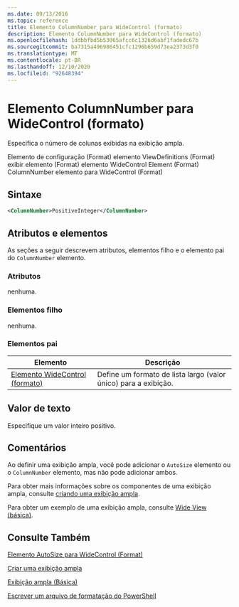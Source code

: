 ```yaml
---
ms.date: 09/13/2016
ms.topic: reference
title: Elemento ColumnNumber para WideControl (formato)
description: Elemento ColumnNumber para WideControl (formato)
ms.openlocfilehash: 1ddbbfbd5b53065afcc6c1326d6abf1fadedc67b
ms.sourcegitcommit: ba7315a496986451cfc1296b659d73ea2373d3f0
ms.translationtype: MT
ms.contentlocale: pt-BR
ms.lasthandoff: 12/10/2020
ms.locfileid: "92648394"
---
```

# <a name="columnnumber-element-for-widecontrol-format"></a>Elemento ColumnNumber para WideControl (formato)

Especifica o número de colunas exibidas na exibição ampla.

Elemento de configuração (Format) elemento ViewDefinitions (Format) exibir elemento (Format) elemento WideControl Element (Format) ColumnNumber elemento para WideControl (Format)

## <a name="syntax"></a>Sintaxe

```xml
<ColumnNumber>PositiveInteger</ColumnNumber>
```

## <a name="attributes-and-elements"></a>Atributos e elementos

As seções a seguir descrevem atributos, elementos filho e o elemento pai do `ColumnNumber` elemento.

### <a name="attributes"></a>Atributos

nenhuma.

### <a name="child-elements"></a>Elementos filho

nenhuma.

### <a name="parent-elements"></a>Elementos pai

|Elemento|Descrição|
|-------------|-----------------|
|[Elemento WideControl (formato)](./widecontrol-element-format.md)|Define um formato de lista largo (valor único) para a exibição.|

## <a name="text-value"></a>Valor de texto

Especifique um valor inteiro positivo.

## <a name="remarks"></a>Comentários

Ao definir uma exibição ampla, você pode adicionar o `AutoSize` elemento ou o `ColumnNumber` elemento, mas não pode adicionar ambos.

Para obter mais informações sobre os componentes de uma exibição ampla, consulte [criando uma exibição ampla](./creating-a-wide-view.md).

Para obter um exemplo de uma exibição ampla, consulte [Wide View (básica)](./wide-view-basic.md).

## <a name="see-also"></a>Consulte Também

[Elemento AutoSize para WideControl (Format)](./autosize-element-for-widecontrol-format.md)

[Criar uma exibição ampla](./creating-a-wide-view.md)

[Exibição ampla (Básica)](./wide-view-basic.md)

[Escrever um arquivo de formatação do PowerShell](./writing-a-powershell-formatting-file.md)
